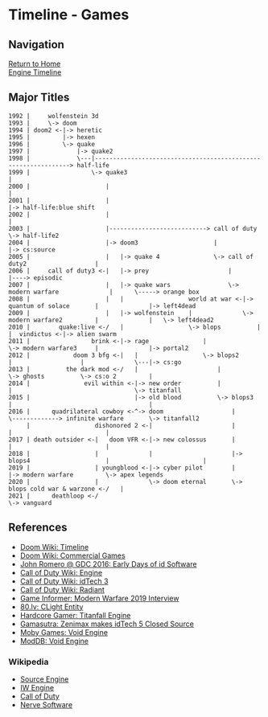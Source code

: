 # Timeline - Games

## Navigation

[Return to Home](../index.md)  
[Engine Timeline](./engines.md)

## Major Titles

```
1992 |     wolfenstein 3d
1993 |     \-> doom
1994 | doom2 <-|-> heretic
1995 |         |-> hexen
1996 |         \-> quake
1997 |             |-> quake2
1998 |             \---|---------------------------------------------------------------> half-life
1999 |                 \-> quake3                                                        |
2000 |                     |                                                             |
2001 |                     |                                                             |-> half-life:blue shift
2002 |                     |                                                             |
2003 |                     |---------------------------> call of duty                    \-> half-life2
2004 |                     |-> doom3                     |                                   |-> cs:source
2005 |                     |   |-> quake 4               \-> call of duty2                   |
2006 |     call of duty3 <-|   |-> prey                      |                               |----> episodic
2007 |                     |   |-> quake wars                \-> modern warfare              |      \-----> orange box
2008 |                     |   |                  world at war <-|-> quantum of solace       |              |-> left4dead
2009 |                     |   |-> wolfenstein    |              \-> modern warfare2         |              |   \-> left4dead2
2010 |        quake:live <-/   |                  \-> blops          |                       |  vindictus <-|-> alien swarm
2011 |                 brink <-|-> rage               |              \-> modern warfare3     |              |-> portal2
2012 |            doom 3 bfg <-|   |                  \-> blops2         |                   |              \---|-> cs:go
2013 |          the dark mod <-/   |                      |              \-> ghosts          \-> cs:o 2         |
2014 |               evil within <-|-> new order          |                  |                                  \-> titanfall
2015 |                             |-> old blood          \-> blops3         |                                      |
2016 |      quadrilateral cowboy <-^-> doom                   |              \-------------> infinite warfare       \-> titanfall2
     |                  dishonored 2 <-|                      |                              |                          |
2017 | death outsider <-|   doom VFR <-|-> new colossus       |                              |                          |
2018 |                  |              |                      |-> blops4                     |                          |
2019 |                  | youngblood <-|-> cyber pilot        |                              |-> modern warfare         \-> apex legends
2020 |                  |              \-> doom eternal       \-> blops cold war & warzone <-/   |
2021 |      deathloop <-/                                                                        \-> vanguard
```

## References

 - [Doom Wiki: Timeline](https://doomwiki.org/wiki/Timeline)
 - [Doom Wiki: Commercial Games](https://doomwiki.org/wiki/Commercial_games)
 - [John Romero @ GDC 2016: Early Days of id Software](https://www.gdcvault.com/play/1023765/The-Early-Days-of-id)
 - [Call of Duty Wiki: Engine](https://callofduty.fandom.com/wiki/Game_Engine)
 - [Call of Duty Wiki: idTech 3](https://callofduty.fandom.com/wiki/Id_Tech_3)
 - [Call of Duty Wiki: Radiant](https://callofduty.fandom.com/wiki/Radiant)
 - [Game Informer: Modern Warfare 2019 Interview](https://www.gameinformer.com/2019/08/26/the-impressive-new-tech-behind-call-of-duty-modern-warfare)
 - [80.lv: CLight Entity](https://80.lv/articles/valve-reused-the-code-for-flickering-lights-in-alyx-22-years-later/)
 - [Hardcore Gamer: Titanfall Engine](https://hardcoregamer.com/features/interviews/e3-2016-respawn-talks-content-variety-reworked-engine-in-titanfall-2/212196/)
 - [Gamasutra: Zenimax makes idTech 5 Closed Source](https://www.gamasutra.com/view/news/29886/id_Tech_5_Rage_Engine_No_Longer_Up_For_External_Licensing.php)
 - [Moby Games: Void Engine](https://www.mobygames.com/game-group/3d-engine-void-engine)
 - [ModDB: Void Engine](https://www.moddb.com/engines/void-engine)

### Wikipedia

 - [Source Engine](https://en.wikipedia.org/wiki/Source_(game_engine)#Games_using_Source)
 - [IW Engine](https://en.wikipedia.org/wiki/IW_(game_engine)#Games_using_IW_engine)
 - [Call of Duty](https://en.wikipedia.org/wiki/Call_of_Duty)
 - [Nerve Software](https://en.wikipedia.org/wiki/Nerve_Software)
